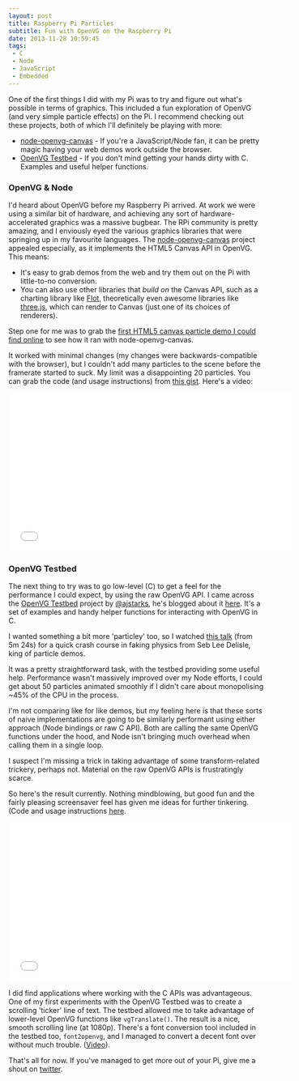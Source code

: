 ```yaml
---
layout: post
title: Raspberry Pi Particles
subtitle: Fun with OpenVG on the Raspberry Pi
date: 2013-11-28 10:59:45
tags:
 - C
 - Node
 - JavaScript
 - Embedded
---
```


One of the first things I did with my Pi was to try and figure out what's possible in terms of graphics. This included a fun exploration of OpenVG (and very simple particle effects) on the Pi. I recommend checking out these projects, both of which I'll definitely be playing with more:

 * [node-openvg-canvas](https://github.com/luismreis/node-openvg-canvas) - If you're a JavaScript/Node fan, it can be pretty magic having your web demos work outside the browser.
 * [OpenVG Testbed](https://github.com/ajstarks/openvg) - If you don't mind getting your hands dirty with C. Examples and useful helper functions.

### OpenVG & Node

I'd heard about OpenVG before my Raspberry Pi arrived. At work we were using a similar bit of hardware, and achieving any sort of hardware-accelerated graphics was a massive bugbear. The RPi community is pretty amazing, and I enviously eyed the various graphics libraries that were springing up in my favourite languages. The [node-openvg-canvas](https://github.com/luismreis/node-openvg-canvas) project appealed especially, as it implements the HTML5 Canvas API in OpenVG. This means:

 * It's easy to grab demos from the web and try them out on the Pi with little-to-no conversion.
 * You can also use other libraries that *build on* the Canvas API, such as a charting library like [Flot](http://www.flotcharts.org/), theoretically even awesome libraries like [three.js](https://github.com/mrdoob/three.js/), which can render to Canvas (just one of its choices of renderers).

Step one for me was to grab the [first HTML5 canvas particle demo I could find online](http://thecodeplayer.com/walkthrough/make-a-particle-system-in-html5-canvas) to see how it ran with node-openvg-canvas.

It worked with minimal changes (my changes were backwards-compatible with the browser), but I couldn't add many particles to the scene before the framerate started to suck. My limit was a disappointing 20 particles. You can grab the code (and usage instructions) from [this gist](https://gist.github.com/nilliams/7213740#file-node-openvg-particles-js). Here's a video:

<iframe width="560" height="315" src="//www.youtube.com/embed/N8_oFIu5KwY" frameborder="0" allowfullscreen></iframe>


### OpenVG Testbed

The next thing to try was to go low-level (C) to get a feel for the performance I could expect, by using the raw OpenVG API. I came across the [OpenVG Testbed](https://github.com/ajstarks/openvg) project by [@ajstarks](https://twitter.com/ajstarks), he's blogged about it [here](http://mindchunk.blogspot.co.uk/2012/09/openvg-on-raspberry-pi.html). It's a set of examples and handy helper functions for interacting with OpenVG in C.

I wanted something a bit more 'particley' too, so I watched [this talk](http://www.youtube.com/watch?v=UCuVjPpExoQ&t=00h05m24s) (from 5m 24s) for a quick crash course in faking physics from Seb Lee Delisle, king of particle demos.

It was a pretty straightforward task, with the testbed providing some useful help. Performance wasn't massively improved over my Node efforts, I could get about 50 particles animated smoothly if I didn't care about monopolising ~45% of the CPU in the process.

I'm not comparing like for like demos, but my feeling here is that these sorts of naive implementations are going to be similarly performant using either approach (Node bindings or raw C API). Both are calling the same OpenVG functions under the hood, and Node isn't bringing much overhead when calling them in a single loop.

I suspect I'm missing a trick in taking advantage of some transform-related trickery, perhaps not. Material on the raw OpenVG APIs is frustratingly scarce.

So here's the result currently. Nothing mindblowing, but good fun and the fairly pleasing screensaver feel has given me ideas for further tinkering. (Code and usage instructions [here](https://gist.github.com/nilliams/7705819).

<iframe width="560" height="315" src="//www.youtube.com/embed/w6mHtbFF9hs" frameborder="0" allowfullscreen></iframe>

I did find applications where working with the C APIs was advantageous. One of my first experiments with the OpenVG Testbed was to create a scrolling 'ticker' line of text. The testbed allowed me to take advantage of lower-level OpenVG functions like `vgTranslate()`. The result is a nice, smooth scrolling line (at 1080p). There's a font conversion tool included in the testbed too, `font2openvg`, and I managed to convert a decent font over without much trouble. ([Video](http://www.youtube.com/watch?v=LJSKtFRr8i8)).

That's all for now. If you've managed to get more out of your Pi, give me a shout on [twitter](http://twitter.com/nickwuh).